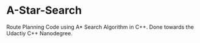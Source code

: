 # A-Star-Search
Route Planning Code using A* Search Algorithm in C++. Done towards the Udactiy C++ Nanodegree. 
